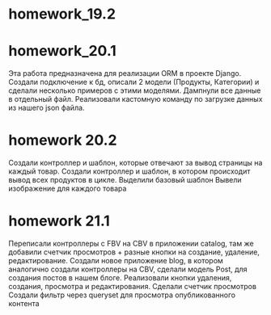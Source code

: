 # homework_19.2
# homework_20.1

Эта работа предназначена для реализации ORM в проекте Django.
Создали подключение к бд, описали 2 модели (Продукты, Категории) и сделали несколько примеров с этими моделями.
Дампнули все данные в отдельный файл.
Реализовали кастомную команду по загрузке данных из нашего json файла.

# homework 20.2
Создали контроллер и шаблон, которые отвечают за вывод страницы на каждый товар. 
Создали контроллер и шаблон, в котором происходит вывод всех продуктов в цикле.
Выделили базовый шаблон
Вывели изображение для каждого товара

# homework 21.1
Переписали контроллеры с FBV на CBV в приложении catalog, там же добавили счетчик просмотров + разные кнопки на создание, удаление, редактирование. 
Создали новое приложение blog, в котором аналогично создали контроллеры на CBV, сделали модель Post, для создания постов в нашем блоге.
Реализовали кнопки удаления, создания, просмотра и редактирования.
Сделали счетчик просмотров 
Создали фильтр через queryset для просмотра опубликованного контента 
